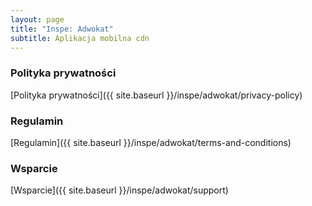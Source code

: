 ```yaml
---
layout: page
title: "Inspe: Adwokat"
subtitle: Aplikacja mobilna cdn
---
```



### Polityka prywatności

[Polityka prywatności]({{ site.baseurl }}/inspe/adwokat/privacy-policy)

### Regulamin

[Regulamin]({{ site.baseurl }}/inspe/adwokat/terms-and-conditions)

### Wsparcie

[Wsparcie]({{ site.baseurl }}/inspe/adwokat/support)